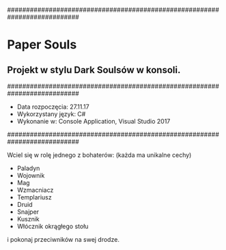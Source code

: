 ###########################################################################


# Paper Souls
## Projekt w stylu Dark Soulsów w konsoli.


###########################################################################
* Data rozpoczęcia: 27.11.17
* Wykorzystany język: C#
* Wykonanie w: Console Application, Visual Studio 2017 

###########################################################################

Wciel się w rolę jednego z bohaterów:
(każda ma unikalne cechy)

- Paladyn
- Wojownik
- Mag
- Wzmacniacz
- Templariusz
- Druid
- Snajper
- Kusznik
- Włócznik okrągłego stołu

i pokonaj przeciwników na swej drodze.

